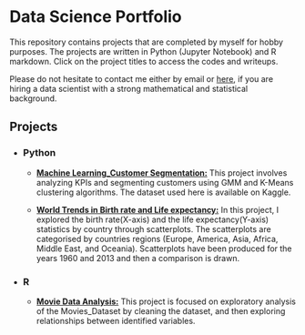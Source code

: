 # Data Science Portfolio

This repository contains projects that are completed by myself for hobby purposes. The projects are written in Python (Jupyter Notebook) and R markdown. Click on the project titles to access the codes and writeups.

Please do not hesitate to contact me either by email or [here](https://www.linkedin.com/in/ismail-frz/), if you are hiring a data scientist with a strong mathematical and statistical background. 

## Projects

- ### Python
  -  **[Machine Learning_Customer Segmentation:](https://github.com/ismail-frz/Data-Science-Portfolio/blob/master/Machine_Learning:%20Customer_Segmentation.ipynb)** 
  This project involves analyzing KPIs and segmenting customers using GMM and K-Means clustering algorithms. The dataset used here is available on Kaggle.
  
  -  **[World Trends in Birth rate and Life expectancy:](https://github.com/ismail-hm/Data-Science-Portfolio/blob/master/World%20Trends%20in%20Birth%20rate%20and%20Life%20Expectancy.ipynb)** 
     In this project, I explored the birth rate(X-axis) and the life expectancy(Y-axis) statistics by country through scatterplots. The scatterplots are categorised by countries regions (Europe, America, Asia, Africa, Middle East, and Oceania). Scatterplots have been produced for the years 1960 and 2013 and then a comparison is drawn.


- ### R
  - **[Movie Data Analysis:](http://rpubs.com/ismail-hm/555820)**
     This project is focused on exploratory analysis of the Movies_Dataset by cleaning the dataset, and then exploring relationships between identified variables.


